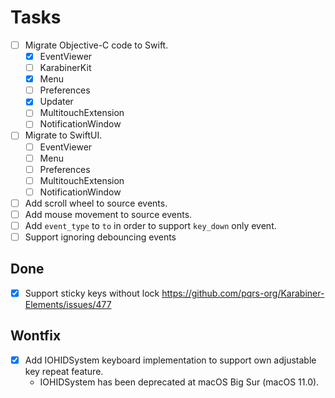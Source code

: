 # Tasks

-   [ ] Migrate Objective-C code to Swift.
    -   [x] EventViewer
    -   [ ] KarabinerKit
    -   [x] Menu
    -   [ ] Preferences
    -   [x] Updater
    -   [ ] MultitouchExtension
    -   [ ] NotificationWindow
-   [ ] Migrate to SwiftUI.
    -   [ ] EventViewer
    -   [ ] Menu
    -   [ ] Preferences
    -   [ ] MultitouchExtension
    -   [ ] NotificationWindow
-   [ ] Add scroll wheel to source events.
-   [ ] Add mouse movement to source events.
-   [ ] Add `event_type` to `to` in order to support `key_down` only event.
-   [ ] Support ignoring debouncing events

## Done

-   [x] Support sticky keys without lock
        <https://github.com/pqrs-org/Karabiner-Elements/issues/477>

## Wontfix

-   [x] Add IOHIDSystem keyboard implementation to support own adjustable key repeat feature.
    -   IOHIDSystem has been deprecated at macOS Big Sur (macOS 11.0).
